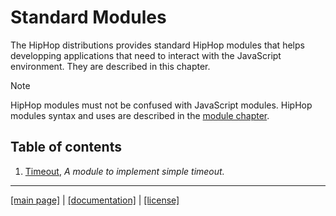 <!-- ${ var doc = require("hopdoc") } -->

Standard Modules
================

The HipHop distributions provides standard HipHop modules that helps 
developping applications that need to interact with the JavaScript
environment. They are described in this chapter.

> [!NOTE]
> HipHop modules must not be confused with JavaScript modules. HipHop
> modules syntax and uses are described in the 
> [module chapter](../lang/module.md).

Table of contents
-----------------

  1. [Timeout](./timeout.md), _A module to implement simple timeout._


- - - - - - - - - - - - - - - - - - - - - - - - - - - 
[[main page]](../README.md) | [[documentation]](./README.md) | [[license]](./license.md)
